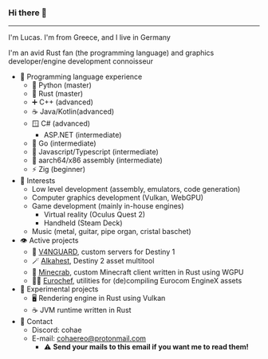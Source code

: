 ### Hi there 👋
----------------------------
I'm Lucas. I'm from Greece, and I live in Germany

I'm an avid Rust fan (the programming language) and graphics developer/engine development connoisseur 

- 📝 Programming language experience
  - 🐍 Python (master)
  - 🦀 Rust (master)
  - ➕ C++ (advanced)
  - ☕ Java/Kotlin(advanced)
  - 🪟 C# (advanced)
    - ASP.NET (intermediate)
  - 🔵 Go (intermediate)
  - 📜 Javascript/Typescript (intermediate)
  - 💽 aarch64/x86 assembly (intermediate)
  - ⚡ Zig (beginner)
- 👀 Interests
  - Low level development (assembly, emulators, code generation)
  - Computer graphics development (Vulkan, WebGPU)
  - Game development (mainly in-house engines)
    - Virtual reality (Oculus Quest 2)
    - Handheld (Steam Deck)
  - Music (metal, guitar, pipe organ, cristal baschet)
- 👁️ Active projects
  - 🔫 [V4NGUARD](https://github.com/v4nguard), custom servers for Destiny 1
  - 🪄 [Alkahest](https://github.com/cohaereo/alkahest), Destiny 2 asset multitool
  - 🦀 [Minecrab](https://github.com/cohaereo/minecrab), custom Minecraft client written in Rust using WGPU
  - 👨‍🍳 [Eurochef](https://github.com/eurotools/eurochef), utilities for (de)compiling Eurocom EngineX assets
- 🧪 Experimental projects
  - 🖥️ Rendering engine in Rust using Vulkan
  - ☕ JVM runtime written in Rust
- 📨 Contact
  - Discord: cohae
  - E-mail: cohaereo@protonmail.com
    - ⚠️ **Send your mails to this email if you want me to read them!**
